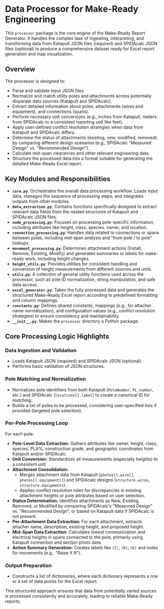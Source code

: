 # Data Processor for Make-Ready Engineering

This `processor` package is the core engine of the Make-Ready Report Generator. It handles the complex task of ingesting, interpreting, and transforming data from Katapult JSON files (required) and SPIDAcalc JSON files (optional) to produce a comprehensive dataset ready for Excel report generation and map visualization.

## Overview

The processor is designed to:
- Parse and validate input JSON files.
- Normalize and match utility poles and attachments across potentially disparate data sources (Katapult and SPIDAcalc).
- Extract detailed information about poles, attachments (wires and equipment), and connections (spans).
- Perform necessary unit conversions (e.g., inches from Katapult, meters from SPIDAcalc to a consistent reporting unit like feet).
- Apply user-defined conflict resolution strategies when data from Katapult and SPIDAcalc differs.
- Determine the status of attachments (existing, new, modified, removed) by comparing different design scenarios (e.g., SPIDAcalc "Measured Design" vs. "Recommended Design").
- Calculate mid-span clearances and other relevant engineering data.
- Structure the processed data into a format suitable for generating the detailed Make-Ready Excel report.

## Key Modules and Responsibilities

-   **`core.py`**: Orchestrates the overall data processing workflow. Loads input data, manages the sequence of processing steps, and integrates outputs from other modules.
-   **`data_extraction.py`**: Contains functions specifically designed to extract relevant data fields from the nested structures of Katapult and SPIDAcalc JSON files.
-   **`node_processing.py`**: Focuses on processing pole-specific information, including attributes like height, class, species, owner, and location.
-   **`connection_processing.py`**: Handles data related to connections or spans between poles, including mid-span analysis and "from pole / to pole" lookups.
-   **`movement_processing.py`**: Determines attachment actions (Install, Remove, Existing, Modify) and generates summaries or labels for make-ready work, including height changes.
-   **`height_utils.py`**: Provides utilities for consistent handling and conversion of height measurements from different sources and units.
-   **`utils.py`**: A collection of general utility functions used across the processor, such as pole ID normalization, string manipulation, and safe data access.
-   **`excel_generator.py`**: Takes the fully processed data and generates the structured Make-Ready Excel report according to predefined formatting and column mappings.
-   **`constants.py`**: Defines shared constants, mappings (e.g., for attacher name normalization), and configuration values (e.g., conflict resolution strategies) to ensure consistency and maintainability.
-   **`__init__.py`**: Makes the `processor` directory a Python package.

## Core Processing Logic Highlights

### Data Ingestion and Validation
-   Loads Katapult JSON (required) and SPIDAcalc JSON (optional).
-   Performs basic validation of JSON structures.

### Pole Matching and Normalization
-   Normalizes pole identifiers from both Katapult (`PoleNumber`, `PL_number`, etc.) and SPIDAcalc (`locations[].label`) to create a canonical ID for matching.
-   Builds a list of poles to be processed, considering user-specified lists if provided (targeted pole selection).

### Per-Pole Processing Loop
For each pole:
-   **Pole-Level Data Extraction:** Gathers attributes like owner, height, class, species, PLA%, construction grade, and geographic coordinates from Katapult and/or SPIDAcalc.
-   **Unit Conversion:** Standardizes all measurements (especially heights) to a consistent unit.
-   **Attachment Consolidation:**
    -   Merges attachment data from Katapult (`photos[].wire[]`, `photos[].equipment[]`) and SPIDAcalc designs (`structure.wires`, `structure.equipments`).
    -   Applies conflict resolution rules for discrepancies in existing attachment heights or pole attributes based on user selection.
-   **Status Determination:** Identifies attachments as New, Existing, Removed, or Modified by comparing SPIDAcalc's "Measured Design" vs. "Recommended Design", or based on Katapult data if SPIDAcalc is not present.
-   **Per-Attachment Data Extraction:** For each attachment, extracts attacher name, description, existing height, and proposed height.
-   **Mid-Span Data Extraction:** Calculates lowest communication and electrical heights in spans connected to the pole, primarily using Katapult connection and section photo data.
-   **Action Summary Generation:** Creates labels like `(I)`, `(R)`, `(E)` and notes for movements (e.g., "Raise X ft").

### Output Preparation
-   Constructs a list of dictionaries, where each dictionary represents a row or a set of data points for the Excel report.

This structured approach ensures that data from potentially varied sources is processed consistently and accurately, leading to reliable Make-Ready reports.
